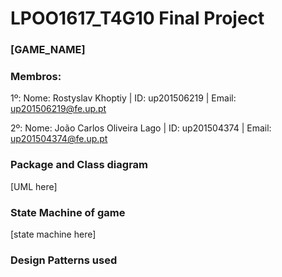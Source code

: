 # LPOO1617_T4G10 Final Project
### [GAME_NAME]

### Membros:

1º: Nome: Rostyslav Khoptiy | ID: up201506219 | Email: up201506219@fe.up.pt

2º: Nome: João Carlos Oliveira Lago | ID: up201504374 | Email: up201504374@fe.up.pt

### Package and Class diagram

[UML here]

### State Machine of game

[state machine here]

### Design Patterns used
